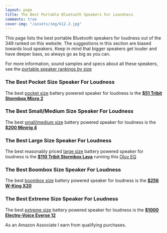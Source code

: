 ```yaml
---
layout: page
title: The Best Portable Bluetooth Speakers For Loundness
comments: true
cover-img: "/assets/img/k12.2.jpg"
---
```


This page lists the best portable Bluetooth speakers for loudness out of the 349 ranked on this website. The suggestions in this section are biased towards loud speakers. Keep in mind that bigger speakers get louder and have deeper bass, so always go as big as you can.

For more information, sound samples and specs about all these speakers, see the [portable speaker rankings by size](/#portable-speaker-rankings)

### The Best Pocket Size Speaker For Loudness

The best [pocket size](/pocket-size/) battery powered speaker for loudness is the [**$51 Tribit Stormbox Micro 2**](https://www.amazon.com/Tribit-StormBox-Portable-Speaker-Built/dp/B09Q59321N/ref=sr_1_1_sspa?&_encoding=UTF8&tag=rankingspea01-20&linkCode=ur2&linkId=137e8f0b9211bde7e1528468ba51ea8f&camp=1789&creative=9325)

### The Best Small/Medium Size Speaker For Loudness

The best [small/medium size](/small-medium-size/) battery powered speaker for loudness is the [**$200 Minirig 4**](https://www.amazon.com/gp/product/B0D1CFLXX6?th=1&linkCode=ll1&tag=rankingspea01-20&linkId=e4785ea4642ece474fa55c18e2ef28d5&language=en_US&ref_=as_li_ss_tl)

### The Best Large Size Speaker For Loudness

The best reasonably priced [large size](/large-size/) battery powered speaker for loudness is the [**$110 Tribit Stormbox Lava**](https://www.amazon.com/Tribit-StormBox-Portable-Bluetooth-Waterproof/dp/B0DN5F9BC2?crid=M1QYE8RIXR3F&dib=eyJ2IjoiMSJ9.WmVp2OQp0cjxCVBTUu3TPC-yMUV3xyvSD1AksFn4cMzGjHj071QN20LucGBJIEps.YZ5lGxhmHfyU3_Z-pCLc0pT1AFFeS5_nBAXUmJtUnT4&dib_tag=se&keywords=stormbox+lava&qid=1742487529&sprefix=stormbox+lava%2Caps%2C244&sr=8-3&linkCode=ll1&tag=rankingspea01-20&linkId=f7629462036d80fd2dc53426f92b9979&language=en_US&ref_=as_li_ss_tl) running this [Oluv EQ](https://www.youtube.com/channel/UCc3nxnj0rDsLJYI-TcYmlAA/community)

### The Best Boombox Size Speaker For Loudness

The best [boombox size](/boombox-size/) battery powered speaker for loudness is the [**$256 W-King X20**](https://www.amazon.com/gp/product/B0CRYXN3S9?smid=A1WZQHG4U0SW66&psc=1&linkCode=ll1&tag=rankingspea01-20&linkId=5870cd1572a8e0b4be1fdcb9cd8d11d4&language=en_US&ref_=as_li_ss_tl)

### The Best Extreme Size Speaker For Loudness

The best [extreme size](/extreme-size/) battery powered speaker for loudness is the [**$1000 Electro-Voice Everse 12**](https://www.amazon.com/Electro-Voice-Everse-12-inch-Battery-powered-Speaker/dp/B0CH3WMQXS?crid=13G7ZFX68OVNR&dib=eyJ2IjoiMSJ9.inh3_BGRhZIAKvNEa8oK-BbM1jCDvt3vvou_stcVQDoFgborA5lNqMppfY2kbiaXIt4v_RHrm7WlFkguS7BMNuTt1y8yCWnmjywIH-mjwWwYFPfdzpFprbRj4wFBxB1bawkzI4bPyd6MXKqaYJxgqnmikw5p4Mvvy_ur8FIYOfXn8d8Lowx4POtbPZjPD4zrw4GrhUCBYxQzmjJaMRJM46-ufQyzSCcWfgqNHXw3kLf8Kmnero8dLS7-PSVQ8eM_M2szjHDeh8z0ZN8VXa19puzS5K69Q2bHde-ybxly2y4.dXJoiQH0VyFYC5-VoccvwK6IUEbkIAyhazbDoqJ4bXo&dib_tag=se&keywords=everest%2B12&qid=1727707873&sprefix=everse%2B12%2Caps%2C261&sr=8-1&ufe=app_do%3Aamzn1.fos.1740e8b9-be2d-46a4-a376-9d8efb903409&th=1&linkCode=ll1&tag=rankingspea01-20&linkId=d7756df733ad367e47dc9f88aa59a6e0&language=en_US&ref_=as_li_ss_tl)

As an Amazon Associate I earn from qualifying purchases.
